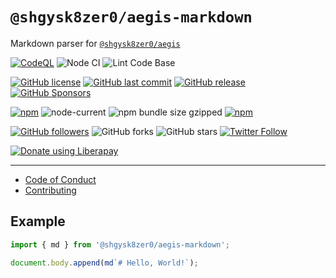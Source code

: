 # `@shgysk8zer0/aegis-markdown`

Markdown parser for [`@shgysk8zer0/aegis`](https://github.com/shgysk8zer0/aegis)

[![CodeQL](https://github.com/shgysk8zer0/aegis-markdown/actions/workflows/codeql-analysis.yml/badge.svg)](https://github.com/shgysk8zer0/npm-template/actions/workflows/codeql-analysis.yml)
![Node CI](https://github.com/shgysk8zer0/aegis-markdown/workflows/Node%20CI/badge.svg)
![Lint Code Base](https://github.com/shgysk8zer0/aegis-markdown/workflows/Lint%20Code%20Base/badge.svg)

[![GitHub license](https://img.shields.io/github/license/shgysk8zer0/aegis-markdown.svg)](https://github.com/shgysk8zer0/aegis-markdown/blob/master/LICENSE)
[![GitHub last commit](https://img.shields.io/github/last-commit/shgysk8zer0/aegis-markdown.svg)](https://github.com/shgysk8zer0/aegis-markdown/commits/master)
[![GitHub release](https://img.shields.io/github/release/shgysk8zer0/aegis-markdown?logo=github)](https://github.com/shgysk8zer0/aegis-markdown/releases)
[![GitHub Sponsors](https://img.shields.io/github/sponsors/shgysk8zer0?logo=github)](https://github.com/sponsors/shgysk8zer0)

[![npm](https://img.shields.io/npm/v/@shgysk8zer0/npm-template)](https://www.npmjs.com/package/@shgysk8zer0/npm-template)
![node-current](https://img.shields.io/node/v/@shgysk8zer0/npm-template)
![npm bundle size gzipped](https://img.shields.io/bundlephobia/minzip/@shgysk8zer0/npm-template)
[![npm](https://img.shields.io/npm/dw/@shgysk8zer0/npm-template?logo=npm)](https://www.npmjs.com/package/@shgysk8zer0/npm-template)

[![GitHub followers](https://img.shields.io/github/followers/shgysk8zer0.svg?style=social)](https://github.com/shgysk8zer0)
![GitHub forks](https://img.shields.io/github/forks/shgysk8zer0/aegis-markdown.svg?style=social)
![GitHub stars](https://img.shields.io/github/stars/shgysk8zer0/aegis-markdown.svg?style=social)
[![Twitter Follow](https://img.shields.io/twitter/follow/shgysk8zer0.svg?style=social)](https://twitter.com/shgysk8zer0)

[![Donate using Liberapay](https://img.shields.io/liberapay/receives/shgysk8zer0.svg?logo=liberapay)](https://liberapay.com/shgysk8zer0/donate "Donate using Liberapay")
- - -

- [Code of Conduct](./.github/CODE_OF_CONDUCT.md)
- [Contributing](./.github/CONTRIBUTING.md)
<!-- - [Security Policy](./.github/SECURITY.md) -->

## Example

```js
import { md } from '@shgysk8zer0/aegis-markdown';

document.body.append(md`# Hello, World!`);
```
